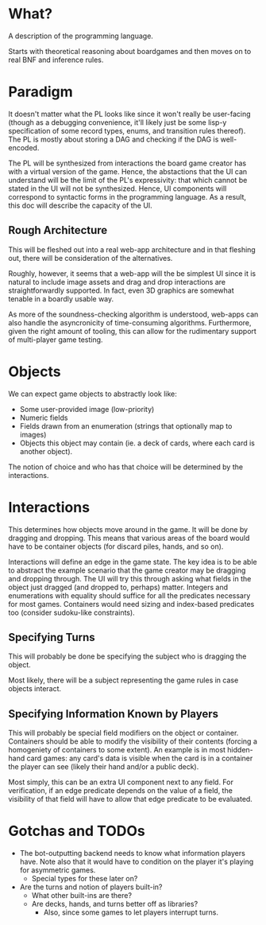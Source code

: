 # What?

A description of the programming language.

Starts with theoretical reasoning about boardgames
and then moves on to real BNF and inference rules.

# Paradigm

It doesn't matter what the PL looks like since it won't
really be user-facing (though as a debugging convenience,
it'll likely just be some lisp-y specification of some
record types, enums, and transition rules thereof). The
PL is mostly about storing a DAG and checking if the DAG
is well-encoded.

The PL will be synthesized from interactions the board game
creator has with a virtual version of the game. Hence, the
abstactions that the UI can understand will be the limit of
the PL's expressivity: that which cannot be stated in the UI
will not be synthesized. Hence, UI components will correspond
to syntactic forms in the programming language. As a result,
this doc will describe the capacity of the UI.

## Rough Architecture

This will be fleshed out into a real web-app architecture
and in that fleshing out, there will be consideration of the
alternatives.

Roughly, however, it seems that a web-app will the be simplest
UI since it is natural to include image assets and drag and
drop interactions are straightforwardly supported. In fact,
even 3D graphics are somewhat tenable in a boardly usable way.

As more of the soundness-checking algorithm is understood, web-apps
can also handle the asyncronicity of time-consuming algorithms.
Furthermore, given the right amount of tooling, this can allow
for the rudimentary support of multi-player game testing.

# Objects

We can expect game objects to abstractly look like:

- Some user-provided image (low-priority)
- Numeric fields
- Fields drawn from an enumeration (strings that optionally map to images)
- Objects this object may contain (ie. a deck of cards, where each card
  is another object).

The notion of choice and who has that choice will be determined by the
interactions.

# Interactions

This determines how objects move around in the game. It will be done
by dragging and dropping. This means that various areas of the board
would have to be container objects (for discard piles, hands, and so
on).

Interactions will define an edge in the game state. The key idea is to
be able to abstract the example scenario that the game creator may be
dragging and dropping through. The UI will try this through asking what
fields in the object just dragged (and dropped to, perhaps) matter.
Integers and enumerations with equality should suffice for all the
predicates necessary for most games. Containers would need sizing
and index-based predicates too (consider sudoku-like constraints).

## Specifying Turns

This will probably be done be specifying the subject who is dragging
the object.

Most likely, there will be a subject representing the game rules in case
objects interact.

## Specifying Information Known by Players

This will probably be special field modifiers on the object or container.
Containers should be able to modify the visibility of their contents
(forcing a homogeniety of containers to some extent). An example is in
most hidden-hand card games: any card's data is visible when the card
is in a container the player can see (likely their hand and/or a public
deck).

Most simply, this can be an extra UI component next to any field.
For verification, if an edge predicate depends on the value of a field,
the visibility of that field will have to allow that edge predicate to be
evaluated.

# Gotchas and TODOs

- The bot-outputting backend needs to know what information
  players have. Note also that it would have to condition on
  the player it's playing for asymmetric games.
  - Special types for these later on?
- Are the turns and notion of players built-in?
  - What other built-ins are there?
  - Are decks, hands, and turns better off as libraries?
    - Also, since some games to let players interrupt turns.
